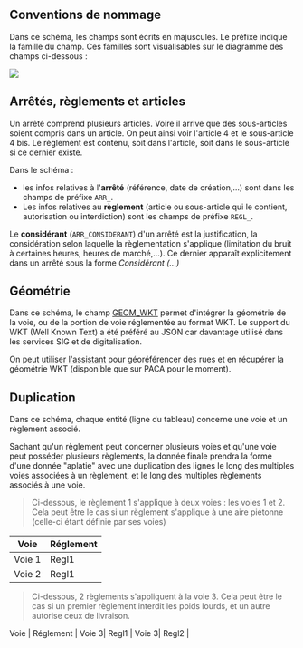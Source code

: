 ## Conventions de nommage
Dans ce schéma, les champs sont écrits en majuscules. Le préfixe indique la famille du champ. Ces familles sont visualisables sur le diagramme des champs ci-dessous : 

![](https://raw.githubusercontent.com/CEREMA/schema-arrete-circulation/master/mindmaps/arrete-permanent-circulation.png)

## Arrêtés, règlements et articles
Un arrêté comprend plusieurs articles. Voire il arrive que des sous-articles soient compris dans un article. On peut ainsi voir l'article 4 et le sous-article 4 bis. Le règlement est contenu, soit dans l'article, soit dans le sous-article si ce dernier existe.

Dans le schéma :

- les infos relatives à l'**arrêté** (référence, date de création,...) sont dans les champs de préfixe `ARR_`.  
- Les infos relatives au **règlement** (article ou sous-article qui le contient, autorisation ou interdiction) sont les champs de préfixe `REGL_`. 

Le **considérant** (`ARR_CONSIDERANT`) d'un arrêté est la justification, la considération selon laquelle la règlementation s'applique (limitation du bruit à certaines heures, heures de marché,...). Ce dernier apparaît explicitement dans un arrêté sous la forme _Considérant (...)_

## Géométrie
Dans ce schéma, le champ [GEOM_WKT](https://github.com/CEREMA/schema-arrete-permanent-circulation/blob/master/schema-page.md#g%C3%A9om%C3%A9trie-au-format-wkt---propri%C3%A9t%C3%A9-geom_wkt) permet d'intégrer la géométrie de la voie, ou de la portion de voie réglementée au format WKT. Le support du WKT (Well Known Text) a été préféré au JSON car davantage utilisé dans les services SIG et de digitalisation.

On peut utiliser [l'assistant](https://cerema-med.shinyapps.io/assistant-arretes-alpha/) pour géoréférencer des rues et en récupérer la géométrie WKT (disponible que sur PACA pour le moment).

## Duplication
Dans ce schéma, chaque entité (ligne du tableau) concerne une voie et un règlement associé. 

Sachant qu'un règlement peut concerner plusieurs voies et qu'une voie peut posséder plusieurs règlements, la donnée finale prendra la forme d'une donnée "aplatie" avec une duplication des lignes le long des multiples voies associées à un règlement, et le long des multiples règlements associés à une voie.
 
  > Ci-dessous, le règlement 1 s'applique à deux voies : les voies 1 et 2. Cela peut être le cas si un règlement s'applique à une aire piétonne (celle-ci étant définie par ses voies)
 
 Voie | Réglement |
 -- | -- |
 Voie 1 | Regl1 |
 Voie 2| Regl1 |
 
 > Ci-dessous, 2 règlements s'appliquent à la voie 3. Cela peut être le cas si un premier règlement interdit les poids lourds, et un autre autorise ceux de livraison.

 Voie | Réglement |
 Voie 3| Regl1 |
 Voie 3| Regl2 |


